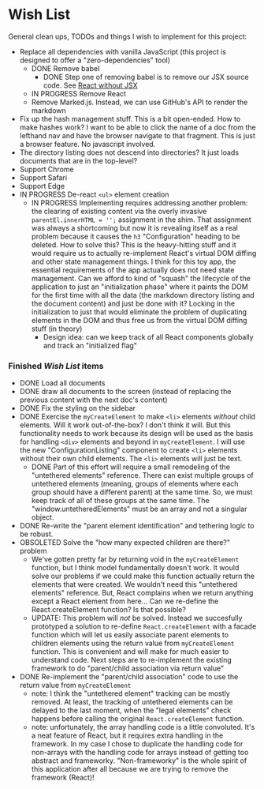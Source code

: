 # Wish List

General clean ups, TODOs and things I wish to implement for this project:

* Replace all dependencies with vanilla JavaScript (this project is designed to offer a "zero-dependencies" tool)
   * DONE Remove babel
     * DONE Step one of removing babel is to remove our JSX source code. See [React without JSX](https://reactjs.org/docs/react-without-jsx.html) 
   * IN PROGRESS Remove React
   * Remove Marked.js. Instead, we can use GitHub's API to render the markdown
* Fix up the hash management stuff. This is a bit open-ended. How to make hashes work? I want to be able to click the
  name of a doc from the lefthand nav and have the browser navigate to that fragment. This is just a browser feature. No
  javascript involved.
* The directory listing does not descend into directories? It just loads documents that are in the top-level?
* Support Chrome
* Support Safari
* Support Edge
* IN PROGRESS De-react `<ul>` element creation
  * IN PROGRESS Implementing requires addressing another problem: the clearing of existing content via the overly invasive
    `parentEl.innerHTML = '';` assignment in the shim. That assignment was always a shortcoming but now it is revealing
    itself as a real problem because it causes the `h3` "Configuration" heading to be deleted. How to solve this? This
    is the heavy-hitting stuff and it would require us to actually re-implement React's virtual DOM diffing and other
    state management things. I think for this toy app, the essential requirements of the app actually does not need
    state management. Can we afford to kind of "squash" the lifecycle of the application to just an "initialization phase"
    where it paints the DOM for the first time with all the data (the markdown directory listing and the document content)
    and just be done with it? Locking in the initialization to just that would eliminate the problem of duplicating elements
    in the DOM and thus free us from the virtual DOM diffing stuff (in theory)
      * Design idea: can we keep track of all React components globally and track an "initialized flag"  

### Finished *Wish List* items

* DONE Load all documents
* DONE draw all documents to the screen (instead of replacing the previous content with the next doc's content)
* DONE Fix the styling on the sidebar
* DONE Exercise the `myCreateElement` to make `<li>` elements *without* child elements. Will it work out-of-the-box? I don't
  think it will. But this functionality needs to work because its design will be used as the basis for handling `<div>`
  elements and beyond in `myCreateElement`. I will use the new "ConfigurationListing" component to create `<li>` 
  elements without their own child elements. The `<li>` elements will just be text.
    * DONE Part of this effort will require a small remodeling of the "untethered elements" reference. There can exist
      multiple groups of untethered elements (meaning, groups of elements where each group should have a different parent)
      at the same time. So, we must keep track of all of these groups at the same time. The "window.untetheredElements"
      must be an array and not a singular object.
* DONE Re-write the "parent element identification" and tethering logic to be robust. 
* OBSOLETED Solve the "how many expected children are there?" problem
  * We've gotten pretty far by returning void in the `myCreateElement` function, but I think model fundamentally doesn't
    work. It would solve our problems if we could make this function actually return the elements that were created.
    We wouldn't need this "untethered elements" reference. But, React complains when we return anything except a React
    element from here... Can we re-define the React.createElement function? Is that possible?
  * UPDATE: This problem will *not* be solved. Instead we succesfully prototyped a solution to re-define `React.createElement`
    with a facade function which will let us easily associate parent elements to children elements using the return
    value from `myCreateElement` function. This is convenient and will make for much easier to understand code. Next steps
    are to re-implement the existing framework to do "parent/child association via return value"
* DONE Re-implement the "parent/child association" code to use the return value from `myCreateElement`
  * note: I think the "untethered element" tracking can be mostly removed. At least, the tracking of untethered elements
    can be delayed to the last moment, when the "legal elements" check happens before calling the original
    `React.createElement` function. 
  * note: unfortunately, the array handling code is a little convoluted. It's a neat feature of React, but it requires extra
    handling in the framework. In my case I chose to duplicate the handling code for non-arrays with the handling code
    for arrays instead of getting too abstract and frameworky. "Non-frameworky" is the whole spirit of this application
    after all because we are trying to remove the framework (React)!
